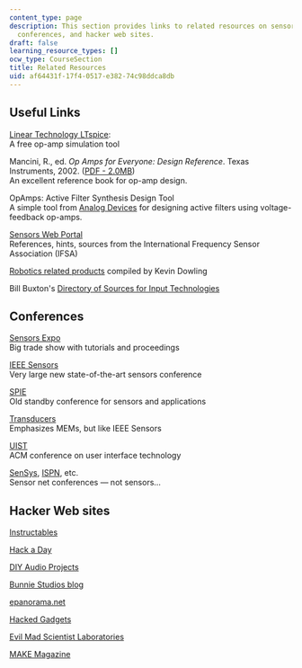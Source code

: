 ```yaml
---
content_type: page
description: This section provides links to related resources on sensor technologies,
  conferences, and hacker web sites.
draft: false
learning_resource_types: []
ocw_type: CourseSection
title: Related Resources
uid: af64431f-17f4-0517-e382-74c98ddca8db
---
```

## Useful Links

[Linear Technology LTspice](https://www.analog.com/en/design-center/design-tools-and-calculators/ltspice-simulator.html):    
A free op-amp simulation tool

Mancini, R., ed. *Op Amps for Everyone: Design Reference*. Texas Instruments, 2002. ([PDF - 2.0MB](https://web.mit.edu/6.101/www/reference/op_amps_everyone.pdf))    
An excellent reference book for op-amp design.

OpAmps: Active Filter Synthesis Design Tool    
A simple tool from [Analog Devices](http://www.analog.com/en/index.html) for designing active filters using voltage-feedback op-amps.

[Sensors Web Portal](http://www.sensorsportal.com/)    
References, hints, sources from the International Frequency Sensor Association (IFSA)

[Robotics related products](http://www.cs.cmu.edu/~chuck/robotpg/robofaq/10.html) compiled by Kevin Dowling

Bill Buxton's [Directory of Sources for Input Technologies](http://www.billbuxton.com/InputSources.html)

## Conferences

[Sensors Expo](http://www.sensorsexpo.com/)    
Big trade show with tutorials and proceedings

[IEEE Sensors](http://www.ieee-sensors.org/)    
Very large new state-of-the-art sensors conference

[SPIE](http://spie.org/x306.xml)    
Old standby conference for sensors and applications

[Transducers](http://ieeexplore.ieee.org/xpl/conhome.jsp?punumber=1000712)    
Emphasizes MEMs, but like IEEE Sensors

[UIST](http://portal.acm.org/event.cfm?id=RE172)    
ACM conference on user interface technology

[SenSys](http://sensys.acm.org/), [ISPN](http://ipsn.acm.org/), etc.    
Sensor net conferences — not sensors…

## Hacker Web sites

[Instructables](http://www.instructables.com/)

[Hack a Day](http://hackaday.com/)

[DIY Audio Projects](http://diyaudioprojects.com/)

[Bunnie Studios blog](http://www.bunniestudios.com/blog/)

[epanorama.net](http://www.epanorama.net/)

[Hacked Gadgets](http://hackedgadgets.com/)

[Evil Mad Scientist Laboratories](http://evilmadscientist.com/)

[MAKE Magazine](http://makezine.com/)